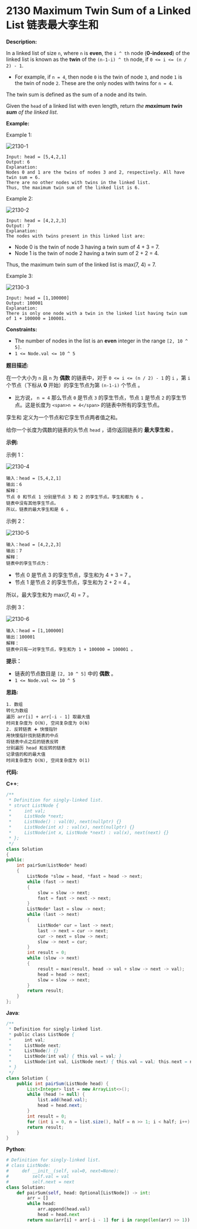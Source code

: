 # 2130 Maximum Twin Sum of a Linked List 链表最大孪生和

__Description:__

In a linked list of size `n`, where `n` is __even__, the `i ^ th` node (__0-indexed__) of the linked list is known as the __twin__ of the `(n-1-i) ^ th` node, if `0 <= i <= (n / 2) - 1`.

- For example, if `n = 4`, then node `0` is the twin of node `3`, and node `1` is the twin of node `2`. These are the only nodes with twins for `n = 4`.

The twin sum is defined as the sum of a node and its twin.

Given the `head` of a linked list with even length, return _the __maximum twin sum__ of the linked list_.

__Example:__

Example 1:

![2130-1](https://assets.leetcode.com/uploads/2021/12/03/eg1drawio.png)

```text
Input: head = [5,4,2,1]
Output: 6
Explanation:
Nodes 0 and 1 are the twins of nodes 3 and 2, respectively. All have twin sum = 6.
There are no other nodes with twins in the linked list.
Thus, the maximum twin sum of the linked list is 6.
```

Example 2:

![2130-2](https://assets.leetcode.com/uploads/2021/12/03/eg2drawio.png)

```text
Input: head = [4,2,2,3]
Output: 7
Explanation:
The nodes with twins present in this linked list are:
```

- Node 0 is the twin of node 3 having a twin sum of 4 + 3 = 7.
- Node 1 is the twin of node 2 having a twin sum of 2 + 2 = 4.

Thus, the maximum twin sum of the linked list is max(7, 4) = 7.

Example 3:

![2130-3](https://assets.leetcode.com/uploads/2021/12/03/eg3drawio.png)

```text
Input: head = [1,100000]
Output: 100001
Explanation:
There is only one node with a twin in the linked list having twin sum of 1 + 100000 = 100001.
```

__Constraints:__

- The number of nodes in the list is an __even__ integer in the range `[2, 10 ^ 5]`.
- `1 <= Node.val <= 10 ^ 5`

__题目描述:__

在一个大小为 `n` 且 `n` 为 __偶数__ 的链表中，对于 `0 <= i <= (n / 2) - 1` 的 `i` ，第 `i` 个节点（下标从 __0__ 开始）的孪生节点为第 `(n-1-i)` 个节点 。

- 比方说， `n = 4` 那么节点 `0` 是节点 `3` 的孪生节点，节点 `1` 是节点 `2` 的孪生节点。这是长度为 `<span>n = 4</span>` 的链表中所有的孪生节点。

孪生和 定义为一个节点和它孪生节点两者值之和。

给你一个长度为偶数的链表的头节点 `head` ，请你返回链表的 __最大孪生和__ 。

__示例:__

示例 1：

![2130-4](https://assets.leetcode.com/uploads/2021/12/03/eg1drawio.png)

```text
输入：head = [5,4,2,1]
输出：6
解释：
节点 0 和节点 1 分别是节点 3 和 2 的孪生节点。孪生和都为 6 。
链表中没有其他孪生节点。
所以，链表的最大孪生和是 6 。
```

示例 2：

![2130-5](https://assets.leetcode.com/uploads/2021/12/03/eg2drawio.png)

```text
输入：head = [4,2,2,3]
输出：7
解释：
链表中的孪生节点为：
```

- 节点 0 是节点 3 的孪生节点，孪生和为 4 + 3 = 7 。
- 节点 1 是节点 2 的孪生节点，孪生和为 2 + 2 = 4 。

所以，最大孪生和为 max(7, 4) = 7 。

示例 3：

![2130-6](https://assets.leetcode.com/uploads/2021/12/03/eg3drawio.png)

```text
输入：head = [1,100000]
输出：100001
解释：
链表中只有一对孪生节点，孪生和为 1 + 100000 = 100001 。
```

__提示：__

- 链表的节点数目是 `[2, 10 ^ 5]` 中的 __偶数__ 。
- `1 <= Node.val <= 10 ^ 5`

__思路:__

```text
1. 数组
转化为数组
遍历 arr[i] + arr[-i - 1] 取最大值
时间复杂度为 O(N), 空间复杂度为 O(N)
2. 反转链表 ➕ 快慢指针
用快慢指针找到链表的中点
将链表中点之后的链表反转
分别遍历 head 和反转的链表
记录值的和的最大值
时间复杂度为 O(N), 空间复杂度为 O(1)
```

__代码:__

__C++__:

```C++
/**
 * Definition for singly-linked list.
 * struct ListNode {
 *     int val;
 *     ListNode *next;
 *     ListNode() : val(0), next(nullptr) {}
 *     ListNode(int x) : val(x), next(nullptr) {}
 *     ListNode(int x, ListNode *next) : val(x), next(next) {}
 * };
 */
class Solution 
{
public:
    int pairSum(ListNode* head) 
    {
        ListNode *slow = head, *fast = head -> next;
        while (fast -> next)
        {
            slow = slow -> next;
            fast = fast -> next -> next;
        }
        ListNode* last = slow -> next;
        while (last -> next)
        {
            ListNode* cur = last -> next;
            last -> next = cur -> next;
            cur -> next = slow -> next;
            slow -> next = cur;
        }
        int result = 0;
        while (slow -> next)
        {
            result = max(result, head -> val + slow -> next -> val);
            head = head -> next;
            slow = slow -> next;
        }
        return result;
    }
};
```

__Java__:

```Java
/**
 * Definition for singly-linked list.
 * public class ListNode {
 *     int val;
 *     ListNode next;
 *     ListNode() {}
 *     ListNode(int val) { this.val = val; }
 *     ListNode(int val, ListNode next) { this.val = val; this.next = next; }
 * }
 */
class Solution {
    public int pairSum(ListNode head) {
        List<Integer> list = new ArrayList<>();
        while (head != null) {
            list.add(head.val);
            head = head.next;
        }
        int result = 0;
        for (int i = 0, n = list.size(), half = n >> 1; i < half; i++) result = Math.max(result, list.get(i) + list.get(n - i - 1));
        return result;
    }
}
```

__Python__:

```Python
# Definition for singly-linked list.
# class ListNode:
#     def __init__(self, val=0, next=None):
#         self.val = val
#         self.next = next
class Solution:
    def pairSum(self, head: Optional[ListNode]) -> int:
        arr = []
        while head:
            arr.append(head.val)
            head = head.next
        return max(arr[i] + arr[-i - 1] for i in range(len(arr) >> 1))
```
